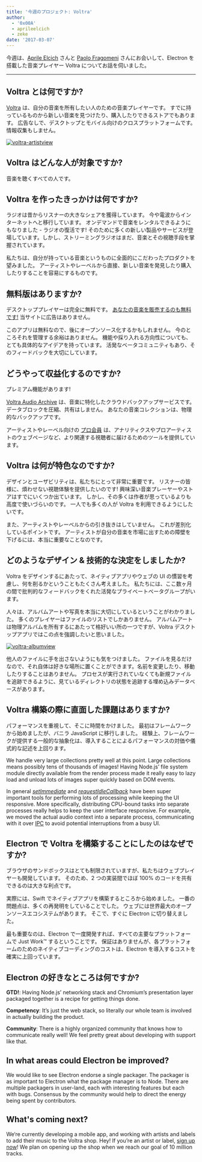 ```yaml
---
title: '今週のプロジェクト: Voltra'
author:
  - '0x00A'
  - aprileelcich
  - zeke
date: '2017-03-07'
---
```


今週は、[Aprile Elcich](https://twitter.com/aprileelcich) さんと [Paolo Fragomeni](https://twitter.com/0x00A) さんにお会いして、Electron を搭載した音楽プレイヤー Voltra についてお話を伺いました。

---

## Voltra とは何ですか?

[Voltra](https://voltra.co/) は、自分の音楽を所有したい人のための音楽プレイヤーです。 すでに持っているものから新しい音楽を見つけたり、購入したりできるストアでもあります。 広告なしで、デスクトップとモバイル向けのクロスプラットフォームです。 情報収集もしません。

[![voltra-artistview](https://cloud.githubusercontent.com/assets/2289/23670061/4db0323c-031b-11e7-81fd-128e714e911c.jpg)](https://voltra.co/)

## Voltra はどんな人が対象ですか?

音楽を聴くすべての人です。

## Voltra を作ったきっかけは何ですか?

ラジオは昔からリスナーの大きなシェアを獲得しています。 今や電波からインターネットへと移行しています。 オンデマンドで音楽をレンタルできるようにもなりました - ラジオの復活です! そのために多くの新しい製品やサービスが登場しています。しかし、ストリーミングラジオはまだ、音楽とその視聴手段を掌握されています。

私たちは、自分が持っている音楽というものに全面的にこだわったプロダクトを望みました。 アーティストやレーベルから直接、新しい音楽を発見したり購入したりすることを容易にするものです。

## 無料版はありますか?

デスクトッププレイヤーは完全に無料です。 [あなたの音楽を販売するのも無料です!](https://voltra.co/artists) 当サイトに広告はありません。

このアプリは無料なので、後にオープンソース化するかもしれません。 今のところそれを管理する余裕はありません。 機能や採り入れる方向性についても、とても具体的なアイデアを持っています。 活発なベータコミュニティもあり、そのフィードバックを大切にしています。

## どうやって収益化するのですか?

プレミアム機能があります!

[Voltra Audio Archive](https://voltra.co/premium/) は、音楽に特化したクラウドバックアップサービスです。 データブロックを圧縮、共有はしません。 あなたの音楽コレクションは、物理的なバックアップです。

アーティストやレーベル向けの [プロ会員](https://voltra.co/artists/pro) は、アナリティクスやプロアーティストのウェブページなど、より関連する視聴者に届けるためのツールを提供しています。

## Voltra は何が特色なのですか?

デザインとユーザビリティは、私たちにとって非常に重要です。 リスナーの皆様に、煩わせない視聴体験を提供したいのです! 興味深い音楽プレーヤーやストアはすでにいくつか出ています。 しかし、その多くは作者が思っているよりも高度で使いづらいのです。 一人でも多くの人が Voltra を利用できるようにしたいです。

また、アーティストやレーベルからの引き抜きはしていません。 これが差別化しているポイントです。 アーティストが自分の音楽を市場に出すための障壁を下げるには、本当に重要なことなのです。

## どのようなデザイン & 技術的な決定をしましたか?

Voltra をデザインするにあたって、ネイティブアプリやウェブの UI の慣習を考慮し、何を削るかということもたくさん考えました。 私たちには、ここ数ヶ月の間で批判的なフィードバックをくれた活発なプライベートベータグループがいます。

人々は、アルバムアートや写真を本当に大切にしているということがわかりました。 多くのプレイヤーはファイルのリストでしかありません。 アルバムアートは物理アルバムを所有するにあたって格好いい所の一つですが、Voltra デスクトップアプリではこの点を強調したいと思いました。

[![voltra-albumview](https://cloud.githubusercontent.com/assets/2289/23670056/4b0c18d4-031b-11e7-89e1-539e927a380d.jpg)](https://voltra.co/)

他人のファイルに手を出さないようにも気をつけました。 ファイルを見るだけなので、それ自体は好きな場所に置くことができます。名前を変更したり、移動したりすることはありません。 プロセスが実行されていなくても新規ファイルを追跡できるように、見ているディレクトリの状態を追跡する埋め込みデータベースがあります。

## Voltra 構築の際に直面した課題はありますか?

パフォーマンスを重視して、そこに時間をかけました。 最初はフレームワークから始めましたが、バニラ JavaScript に移行しました。 経験上、フレームワークが提供する一般的な抽象化は、導入することによるパフォーマンスの対価や儀式的な記述を上回ります。

We handle very large collections pretty well at this point. Large collections means possibly tens of thousands of images! Having Node.js’ file system module directly available from the render process made it really easy to lazy load and unload lots of images super quickly based on DOM events.

In general *[setImmediate](https://developer.mozilla.org/en-US/docs/Web/API/Window/setImmediate)* and *[requestIdleCallback](https://developer.mozilla.org/en-US/docs/Web/API/Window/requestIdleCallback)* have been super important tools for performing lots of processing while keeping the UI responsive. More specifically, distributing CPU-bound tasks into separate processes really helps to keep the user interface responsive. For example, we moved the actual audio context into a separate process, communicating with it over [IPC](https://electronjs.org/docs/glossary/#ipc) to avoid potential interruptions from a busy UI.

## Electron で Voltra を構築することにしたのはなぜですか?

ブラウザのサンドボックスはとても制限されていますが、私たちはウェブプレイヤーも開発しています。 そのため、2 つの実装間でほぼ 100% のコードを共有できるのは大きな利点です。

実際には、Swift でネイティブアプリを構築するところから始めました。 一番の問題点は、多くの再発明をしていることでした。 ウェブには世界最大のオープンソースエコシステムがあります。 そこで、すぐに Electron に切り替えました。

最も重要なのは、Electron で一度開発すれば、すべての主要なプラットフォームで Just Work™ するということです。 保証はありませんが、各プラットフォームのためのネイティブコーディングのコストは、Electron を導入するコストを確実に上回っています。

## Electron の好きなところは何ですか?

**GTD!**: Having Node.js’ networking stack and Chromium’s presentation layer packaged together is a recipe for getting things done.

**Competency**: It’s just the web stack, so literally our whole team is involved in actually building the product.

**Community**:  There is a highly organized community that knows how to communicate really well! We feel pretty great about developing with support like that.

## In what areas could Electron be improved?

We would like to see Electron endorse a single packager. The packager is as important to Electron what the package manager is to Node. There are multiple packagers in user-land, each with interesting features but each with bugs. Consensus by the community would help to direct the energy being spent by contributors.

## What's coming next?

We‘re currently developing a mobile app, and working with artists and labels to add their music to the Voltra shop. Hey! If you’re an artist or label, [sign up now](https://admin.voltra.co/signup)! We plan on opening up the shop when we reach our goal of 10 million tracks.

